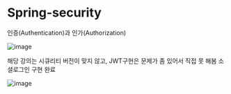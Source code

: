 # Spring-security
인증(Authentication)과 인가(Authorization)

![image](https://github.com/91CHS/SpringSecurity-JWT/assets/68048878/04bab179-f2bd-4270-8fb3-6af3232411b0)


해당 강의는 시큐리티 버전이 맞지 않고,
JWT구현은 문제가 좀 있어서 직접 못 해봄
소셜로그인 구현 완료

![image](https://github.com/91CHS/SpringSecurity-JWT/assets/68048878/806e3ce1-1769-4065-99b6-ffe0ebc899de)




